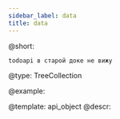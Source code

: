 ```yaml
---
sidebar_label: data
title: data
---          
```


@short: 

```todoapi в старой доке не вижу```

@type: TreeCollection

@example: 



@template:	api_object
@descr: 



